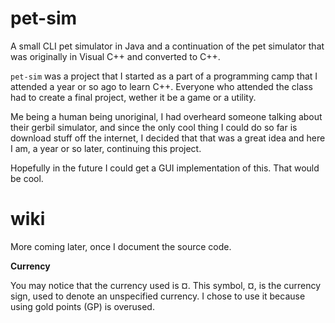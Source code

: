 pet-sim
=======

A small CLI pet simulator in Java and a continuation of the pet simulator that was originally in Visual C++ and converted to C++.

`pet-sim` was a project that I started as a part of a programming camp that I attended a year or so ago to learn C++. Everyone who attended the class had to create a final project, wether it be a game or a utility.

Me being a human being unoriginal, I had overheard someone talking about their gerbil simulator, and since the only cool thing I could do so far is download stuff off the internet, I decided that that was a great idea and here I am, a year or so later, continuing this project.

Hopefully in the future I could get a GUI implementation of this. That would be cool.

wiki
====

More coming later, once I document the source code.

**Currency**

You may notice that the currency used is ¤. This symbol, ¤, is the currency sign, used to denote an unspecified currency. I chose to use it because using gold points (GP) is overused.
